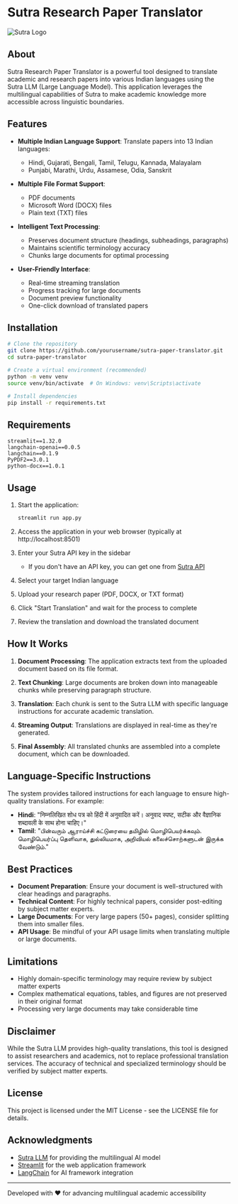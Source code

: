 # Sutra Research Paper Translator

![Sutra Logo](https://framerusercontent.com/images/3Ca34Pogzn9I3a7uTsNSlfs9Bdk.png)

## About

Sutra Research Paper Translator is a powerful tool designed to translate academic and research papers into various Indian languages using the Sutra LLM (Large Language Model). This application leverages the multilingual capabilities of Sutra to make academic knowledge more accessible across linguistic boundaries.

## Features

- **Multiple Indian Language Support**: Translate papers into 13 Indian languages:
  - Hindi, Gujarati, Bengali, Tamil, Telugu, Kannada, Malayalam
  - Punjabi, Marathi, Urdu, Assamese, Odia, Sanskrit

- **Multiple File Format Support**:
  - PDF documents
  - Microsoft Word (DOCX) files
  - Plain text (TXT) files

- **Intelligent Text Processing**:
  - Preserves document structure (headings, subheadings, paragraphs)
  - Maintains scientific terminology accuracy
  - Chunks large documents for optimal processing

- **User-Friendly Interface**:
  - Real-time streaming translation
  - Progress tracking for large documents
  - Document preview functionality
  - One-click download of translated papers

## Installation

```bash
# Clone the repository
git clone https://github.com/yourusername/sutra-paper-translator.git
cd sutra-paper-translator

# Create a virtual environment (recommended)
python -m venv venv
source venv/bin/activate  # On Windows: venv\Scripts\activate

# Install dependencies
pip install -r requirements.txt
```

## Requirements

```
streamlit==1.32.0
langchain-openai==0.0.5
langchain==0.1.9
PyPDF2==3.0.1
python-docx==1.0.1
```

## Usage

1. Start the application:
   ```bash
   streamlit run app.py
   ```

2. Access the application in your web browser (typically at http://localhost:8501)

3. Enter your Sutra API key in the sidebar
   - If you don't have an API key, you can get one from [Sutra API](https://www.two.ai/sutra/api)

4. Select your target Indian language

5. Upload your research paper (PDF, DOCX, or TXT format)

6. Click "Start Translation" and wait for the process to complete

7. Review the translation and download the translated document

## How It Works

1. **Document Processing**: The application extracts text from the uploaded document based on its file format.

2. **Text Chunking**: Large documents are broken down into manageable chunks while preserving paragraph structure.

3. **Translation**: Each chunk is sent to the Sutra LLM with specific language instructions for accurate academic translation.

4. **Streaming Output**: Translations are displayed in real-time as they're generated.

5. **Final Assembly**: All translated chunks are assembled into a complete document, which can be downloaded.

## Language-Specific Instructions

The system provides tailored instructions for each language to ensure high-quality translations. For example:

- **Hindi**: "निम्नलिखित शोध पत्र को हिंदी में अनुवादित करें। अनुवाद स्पष्ट, सटीक और वैज्ञानिक शब्दावली के साथ होना चाहिए।"
- **Tamil**: "பின்வரும் ஆராய்ச்சி கட்டுரையை தமிழில் மொழிபெயர்க்கவும். மொழிபெயர்ப்பு தெளிவாக, துல்லியமாக, அறிவியல் கலைச்சொற்களுடன் இருக்க வேண்டும்."

## Best Practices

- **Document Preparation**: Ensure your document is well-structured with clear headings and paragraphs.
- **Technical Content**: For highly technical papers, consider post-editing by subject matter experts.
- **Large Documents**: For very large papers (50+ pages), consider splitting them into smaller files.
- **API Usage**: Be mindful of your API usage limits when translating multiple or large documents.

## Limitations

- Highly domain-specific terminology may require review by subject matter experts
- Complex mathematical equations, tables, and figures are not preserved in their original format
- Processing very large documents may take considerable time

## Disclaimer

While the Sutra LLM provides high-quality translations, this tool is designed to assist researchers and academics, not to replace professional translation services. The accuracy of technical and specialized terminology should be verified by subject matter experts.

## License

This project is licensed under the MIT License - see the LICENSE file for details.

## Acknowledgments

- [Sutra LLM](https://www.two.ai/sutra/api) for providing the multilingual AI model
- [Streamlit](https://streamlit.io/) for the web application framework
- [LangChain](https://www.langchain.com/) for AI framework integration

---

Developed with ❤️ for advancing multilingual academic accessibility
